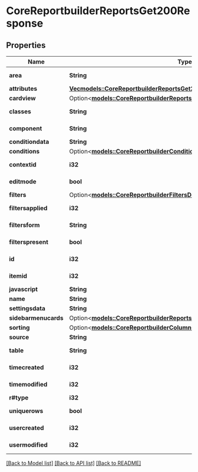 # CoreReportbuilderReportsGet200Response

## Properties

Name | Type | Description | Notes
------------ | ------------- | ------------- | -------------
**area** | **String** | area | [default to ]
**attributes** | [**Vec<models::CoreReportbuilderReportsGet200ResponseAttributesInner>**](core_reportbuilder_reports_get_200_response_attributes_inner.md) |  | 
**cardview** | Option<[**models::CoreReportbuilderReportsGet200ResponseCardview**](core_reportbuilder_reports_get_200_response_cardview.md)> |  | [optional]
**classes** | **String** | classes | [default to null]
**component** | **String** | component | [default to ]
**conditiondata** | **String** | conditiondata | 
**conditions** | Option<[**models::CoreReportbuilderConditionsDelete200Response**](core_reportbuilder_conditions_delete_200_response.md)> |  | [optional]
**contextid** | **i32** | contextid | [default to {}]
**editmode** | **bool** | editmode | [default to null]
**filters** | Option<[**models::CoreReportbuilderFiltersDelete200Response**](core_reportbuilder_filters_delete_200_response.md)> |  | [optional]
**filtersapplied** | **i32** | filtersapplied | [default to null]
**filtersform** | **String** | filtersform | [default to null]
**filterspresent** | **bool** | filterspresent | [default to null]
**id** | **i32** | id | [default to 0]
**itemid** | **i32** | itemid | [default to 0]
**javascript** | **String** | javascript | 
**name** | **String** | name | 
**settingsdata** | **String** | settingsdata | 
**sidebarmenucards** | Option<[**models::CoreReportbuilderReportsGet200ResponseSidebarmenucards**](core_reportbuilder_reports_get_200_response_sidebarmenucards.md)> |  | [optional]
**sorting** | Option<[**models::CoreReportbuilderColumnsDelete200Response**](core_reportbuilder_columns_delete_200_response.md)> |  | [optional]
**source** | **String** | source | 
**table** | **String** | table | [default to null]
**timecreated** | **i32** | timecreated | [default to 0]
**timemodified** | **i32** | timemodified | [default to 0]
**r#type** | **i32** | type | 
**uniquerows** | **bool** | uniquerows | [default to false]
**usercreated** | **i32** | usercreated | [default to {}]
**usermodified** | **i32** | usermodified | [default to 0]

[[Back to Model list]](../README.md#documentation-for-models) [[Back to API list]](../README.md#documentation-for-api-endpoints) [[Back to README]](../README.md)


